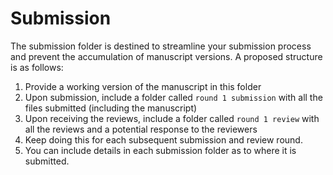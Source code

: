 # Submission

The submission folder is destined to streamline your submission process and prevent the accumulation of manuscript versions. A proposed structure is as follows:

1. Provide a working version of the manuscript in this folder
2. Upon submission, include a folder called `round 1 submission` with all the files submitted (including the manuscript)
3. Upon receiving the reviews, include a folder called `round 1 review` with all the reviews and a potential response to the reviewers
4. Keep doing this for each subsequent submission and review round.
5. You can include details in each submission folder as to where it is submitted.